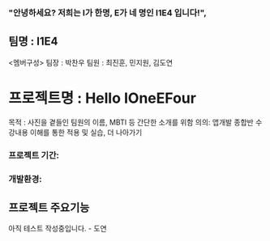 ### "안녕하세요? 저희는 I가 한명, E가 네 명인 I1E4 입니다!",

## 팀명 : I1E4
<멤버구성>
팀장 : 박찬우
팀원 : 최진훈, 민지원, 김도연

# 프로젝트명 : Hello IOneEFour
목적 : 사진을 곁들인 팀원의 이름, MBTI 등 간단한 소개를 위함
의의: 앱개발 종합반 수강내용 이해를 통한 적용 및 실습, 더 나아가기

### 프로젝트 기간:
### 개발환경:

## 프로젝트 주요기능

아직 테스트 작성중입니다. - 도연

